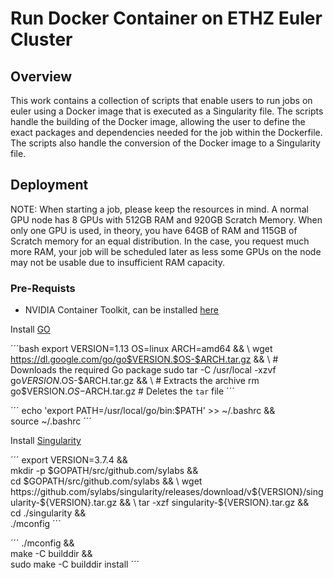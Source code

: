 # Run Docker Container on ETHZ Euler Cluster

## Overview
This work contains a collection of scripts that enable users to run jobs on euler using a Docker image that is executed as a Singularity file. The scripts handle the building of the Docker image, allowing the user to define the exact packages and dependencies needed for the job within the Dockerfile. The scripts also handle the conversion of the Docker image to a Singularity file. 

## Deployment 


NOTE: When starting a job, please keep the resources in mind. A normal GPU node has 8 GPUs with 512GB RAM and 920GB Scratch Memory. 
When only one GPU is used, in theory, you have 64GB of RAM and 115GB of Scratch memory for an equal distribution. 
In the case, you request much more RAM, your job will be scheduled later as less some GPUs on the node may not be usable due to insufficient RAM capacity. 

### Pre-Requists
- NVIDIA Container Toolkit, can be installed [here](https://docs.nvidia.com/datacenter/cloud-native/container-toolkit/install-guide.html#installation-guide)

Install [GO]()

´´´bash
export VERSION=1.13 OS=linux ARCH=amd64 && \ 
  wget https://dl.google.com/go/go$VERSION.$OS-$ARCH.tar.gz && \ # Downloads the required Go package
  sudo tar -C /usr/local -xzvf go$VERSION.$OS-$ARCH.tar.gz && \ # Extracts the archive
  rm go$VERSION.$OS-$ARCH.tar.gz    # Deletes the ``tar`` file
´´´

´´´
echo 'export PATH=/usr/local/go/bin:$PATH' >> ~/.bashrc && \
  source ~/.bashrc
´´´

Install [Singularity]()

´´´
export VERSION=3.7.4 && \
    mkdir -p $GOPATH/src/github.com/sylabs && \
    cd $GOPATH/src/github.com/sylabs && \
    wget https://github.com/sylabs/singularity/releases/download/v${VERSION}/singularity-${VERSION}.tar.gz && \
    tar -xzf singularity-${VERSION}.tar.gz && \
    cd ./singularity && \
    ./mconfig
´´´

´´´
./mconfig && \
    make -C builddir && \
    sudo make -C builddir install
´´´